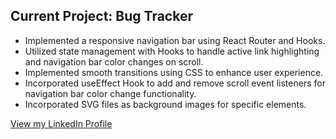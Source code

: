 <h2>Current Project: Bug Tracker</h2>
<ul>
  <li>Implemented a responsive navigation bar using React Router and Hooks.</li>
  <li>Utilized state management with Hooks to handle active link highlighting and navigation bar color changes on scroll.</li>
  <li>Implemented smooth transitions using CSS to enhance user experience.</li>
  <li>Incorporated useEffect Hook to add and remove scroll event listeners for navigation bar color change functionality.</li>
  <li>Incorporated SVG files as background images for specific elements.</li>
</ul>
<a href="https://www.linkedin.com/in/yourusername" class="button">View my LinkedIn Profile</a>
